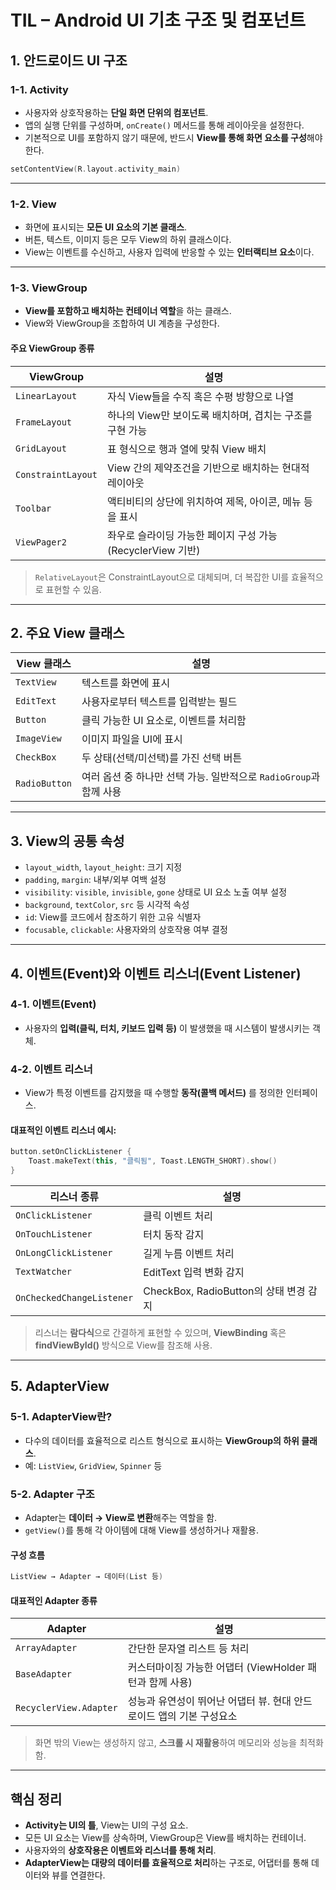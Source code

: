 # TIL – Android UI 기초 구조 및 컴포넌트

## 1. 안드로이드 UI 구조

### 1-1. Activity

* 사용자와 상호작용하는 **단일 화면 단위의 컴포넌트**.
* 앱의 실행 단위를 구성하며, `onCreate()` 메서드를 통해 레이아웃을 설정한다.
* 기본적으로 UI를 포함하지 않기 때문에, 반드시 **View를 통해 화면 요소를 구성**해야 한다.

```kotlin
setContentView(R.layout.activity_main)
```

---

### 1-2. View

* 화면에 표시되는 **모든 UI 요소의 기본 클래스**.
* 버튼, 텍스트, 이미지 등은 모두 View의 하위 클래스이다.
* View는 이벤트를 수신하고, 사용자 입력에 반응할 수 있는 **인터랙티브 요소**이다.

---

### 1-3. ViewGroup

* **View를 포함하고 배치하는 컨테이너 역할**을 하는 클래스.
* View와 ViewGroup을 조합하여 UI 계층을 구성한다.

#### 주요 ViewGroup 종류

| ViewGroup          | 설명                                       |
| ------------------ | ---------------------------------------- |
| `LinearLayout`     | 자식 View들을 수직 혹은 수평 방향으로 나열               |
| `FrameLayout`      | 하나의 View만 보이도록 배치하며, 겹치는 구조를 구현 가능       |
| `GridLayout`       | 표 형식으로 행과 열에 맞춰 View 배치                  |
| `ConstraintLayout` | View 간의 제약조건을 기반으로 배치하는 현대적 레이아웃         |
| `Toolbar`          | 액티비티의 상단에 위치하여 제목, 아이콘, 메뉴 등을 표시         |
| `ViewPager2`       | 좌우로 슬라이딩 가능한 페이지 구성 가능 (RecyclerView 기반) |

> `RelativeLayout`은 ConstraintLayout으로 대체되며, 더 복잡한 UI를 효율적으로 표현할 수 있음.

---

## 2. 주요 View 클래스

| View 클래스      | 설명                                           |
| ------------- | -------------------------------------------- |
| `TextView`    | 텍스트를 화면에 표시                                  |
| `EditText`    | 사용자로부터 텍스트를 입력받는 필드                          |
| `Button`      | 클릭 가능한 UI 요소로, 이벤트를 처리함                      |
| `ImageView`   | 이미지 파일을 UI에 표시                               |
| `CheckBox`    | 두 상태(선택/미선택)를 가진 선택 버튼                       |
| `RadioButton` | 여러 옵션 중 하나만 선택 가능. 일반적으로 `RadioGroup`과 함께 사용 |

---

## 3. View의 공통 속성

* `layout_width`, `layout_height`: 크기 지정
* `padding`, `margin`: 내부/외부 여백 설정
* `visibility`: `visible`, `invisible`, `gone` 상태로 UI 요소 노출 여부 설정
* `background`, `textColor`, `src` 등 시각적 속성
* `id`: View를 코드에서 참조하기 위한 고유 식별자
* `focusable`, `clickable`: 사용자와의 상호작용 여부 결정

---

## 4. 이벤트(Event)와 이벤트 리스너(Event Listener)

### 4-1. 이벤트(Event)

* 사용자의 **입력(클릭, 터치, 키보드 입력 등)** 이 발생했을 때 시스템이 발생시키는 객체.

### 4-2. 이벤트 리스너

* View가 특정 이벤트를 감지했을 때 수행할 **동작(콜백 메서드)** 를 정의한 인터페이스.

#### 대표적인 이벤트 리스너 예시:

```kotlin
button.setOnClickListener {
    Toast.makeText(this, "클릭됨", Toast.LENGTH_SHORT).show()
}
```

| 리스너 종류                    | 설명                              |
| ------------------------- | ------------------------------- |
| `OnClickListener`         | 클릭 이벤트 처리                       |
| `OnTouchListener`         | 터치 동작 감지                        |
| `OnLongClickListener`     | 길게 누름 이벤트 처리                    |
| `TextWatcher`             | EditText 입력 변화 감지               |
| `OnCheckedChangeListener` | CheckBox, RadioButton의 상태 변경 감지 |

> 리스너는 **람다식**으로 간결하게 표현할 수 있으며, **ViewBinding** 혹은 **findViewById()** 방식으로 View를 참조해 사용.

---

## 5. AdapterView

### 5-1. AdapterView란?

* 다수의 데이터를 효율적으로 리스트 형식으로 표시하는 **ViewGroup의 하위 클래스**.
* 예: `ListView`, `GridView`, `Spinner` 등

### 5-2. Adapter 구조

* Adapter는 **데이터 → View로 변환**해주는 역할을 함.
* `getView()`를 통해 각 아이템에 대해 View를 생성하거나 재활용.

#### 구성 흐름

```kotlin
ListView → Adapter → 데이터(List 등)
```

#### 대표적인 Adapter 종류

| Adapter                | 설명                                      |
| ---------------------- | --------------------------------------- |
| `ArrayAdapter`         | 간단한 문자열 리스트 등 처리                        |
| `BaseAdapter`          | 커스터마이징 가능한 어댑터 (ViewHolder 패턴과 함께 사용)   |
| `RecyclerView.Adapter` | 성능과 유연성이 뛰어난 어댑터 뷰. 현대 안드로이드 앱의 기본 구성요소 |

> 화면 밖의 View는 생성하지 않고, **스크롤 시 재활용**하여 메모리와 성능을 최적화함.

---

## 핵심 정리

* **Activity는 UI의 틀**, View는 UI의 구성 요소.
* 모든 UI 요소는 View를 상속하며, ViewGroup은 View를 배치하는 컨테이너.
* 사용자와의 **상호작용은 이벤트와 리스너를 통해 처리**.
* **AdapterView는 대량의 데이터를 효율적으로 처리**하는 구조로, 어댑터를 통해 데이터와 뷰를 연결한다.
